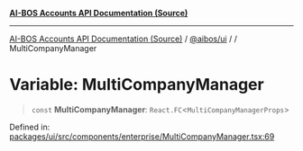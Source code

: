 [**AI-BOS Accounts API Documentation (Source)**](../../../README.md)

***

[AI-BOS Accounts API Documentation (Source)](../../../README.md) / [@aibos/ui](../README.md) / [](../README.md) / MultiCompanyManager

# Variable: MultiCompanyManager

> `const` **MultiCompanyManager**: `React.FC`\<`MultiCompanyManagerProps`\>

Defined in: [packages/ui/src/components/enterprise/MultiCompanyManager.tsx:69](https://github.com/pohlai88/accounts/blob/48103fb36d28b2b9bfb33472b6de2f719773cde9/packages/ui/src/components/enterprise/MultiCompanyManager.tsx#L69)
